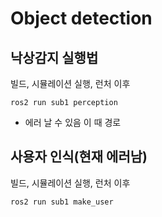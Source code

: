 # Object detection

## 낙상감지 실행법

빌드, 시뮬레이션 실행, 런처 이후

```
ros2 run sub1 perception
```

* 에러 날 수 있음 이 때 경로 

## 사용자 인식(현재 에러남)

빌드, 시뮬레이션 실행, 런처 이후

```
ros2 run sub1 make_user
```
